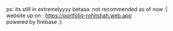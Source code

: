 ps: its still in extremelyyyy betaaa. not recommended as of now :| <br>
website up on : https://portfolio-rohitshah.web.app
<br>
powered by firebase :)
